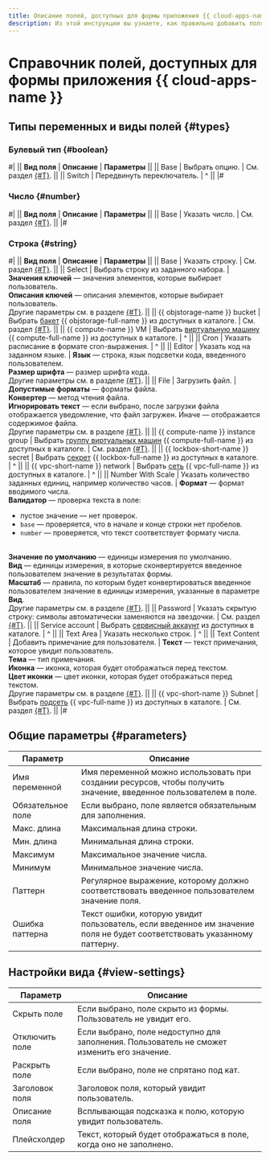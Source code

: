 ```yaml
---
title: Описание полей, доступных для формы приложения {{ cloud-apps-name}}
description: Из этой инструкции вы узнаете, как правильно добавить поля в форму для приложения {{ cloud-apps-name }}.
---
```


# Справочник полей, доступных для формы приложения {{ cloud-apps-name }}

## Типы переменных и виды полей {#types}

### Булевый тип {#boolean}

#|
|| **Вид поля** | **Описание** | **Параметры** ||
|| Base | Выбрать опцию. | См. раздел [{#T}](#parameters). ||
|| Switch | Передвинуть переключатель. | ^ ||
|#

### Число {#number}

#|
|| **Вид поля** | **Описание** | **Параметры** ||
|| Base | Указать число. | См. раздел [{#T}](#parameters). ||
|#

### Строка {#string}

#|
|| **Вид поля** | **Описание** | **Параметры** ||
|| Base | Указать строку. | См. раздел [{#T}](#parameters). ||
|| Select | Выбрать строку из заданного набора. | **Значения ключей** — значения элементов, которые выбирает пользователь.<br/>**Описания ключей** — описания элементов, которые выбирает пользователь.<br/>Другие параметры см. в разделе [{#T}](#parameters). ||
|| {{ objstorage-name }} bucket | Выбрать [бакет](../../storage/concepts/bucket.md) {{ objstorage-full-name }} из доступных в каталоге. | См. раздел [{#T}](#parameters). ||
|| {{ compute-name }} VM | Выбрать [виртуальную машину](../../compute/concepts/vm.md) {{ compute-full-name }} из доступных в каталоге. | ^ ||
|| Cron | Указать расписание в формате cron-выражения. | ^ ||
|| Editor | Указать код на заданном языке. | **Язык** — строка, язык подсветки кода, введенного пользователем.<br/>**Размер шрифта** — размер шрифта кода.<br/>Другие параметры см. в разделе [{#T}](#parameters). ||
|| File | Загрузить файл. | **Допустимые форматы** — форматы файла.<br/>**Конвертер** — метод чтения файла.<br/>**Игнорировать текст** — если выбрано, после загрузки файла отображается уведомление, что файл загружен. Иначе — отображается содержимое файла.<br/>Другие параметры см. в разделе [{#T}](#parameters). ||
|| {{ compute-name }} instance group | Выбрать [группу виртуальных машин](../../compute/concepts/instance-groups/index.md) {{ compute-full-name }} из доступных в каталоге. | См. раздел [{#T}](#parameters). ||
|| {{ lockbox-short-name }} secret | Выбрать [секрет](../../lockbox/concepts/secret.md) {{ lockbox-full-name }} из доступных в каталоге. | ^ ||
|| {{ vpc-short-name }} network | Выбрать [сеть](../../vpc/concepts/network.md#network) {{ vpc-full-name }} из доступных в каталоге. | ^ ||
|| Number With Scale | Указать количество заданных единиц, например количество часов. | **Формат** — формат вводимого числа.<br/>**Валидатор** — проверка текста в поле:<ul><li>пустое значение — нет проверок.</li><li>`base` — проверяется, что в начале и конце строки нет пробелов.</li><li>`number` — проверяется, что текст соответствует формату числа.</li></ul><br/>**Значение по умолчанию** — единицы измерения по умолчанию.<br/>**Вид** — единицы измерения, в которые сконвертируется введенное пользователем значение в результатах формы.<br/>**Масштаб** — правила, по которым будет конвертироваться введенное пользователем значение в единицы измерения, указанные в параметре **Вид**.<br/>Другие параметры см. в разделе [{#T}](#parameters). ||
|| Password | Указать скрытую строку: символы автоматически заменяются на звездочки. | См. раздел [{#T}](#parameters). ||
|| Service account | Выбрать [сервисный аккаунт](../../iam/concepts/users/service-accounts.md) из доступных в каталоге. | ^ ||
|| Text Area | Указать несколько строк. | ^ ||
|| Text Content | Добавить примечание для пользователя. | **Текст** — текст примечания, которое увидит пользователь.<br/>**Тема** — тип примечания.<br/>**Иконка** — иконка, которая будет отображаться перед текстом.<br/>**Цвет иконки** — цвет иконки, которая будет отображаться перед текстом.<br/>Другие параметры см. в разделе [{#T}](#parameters). ||
|| {{ vpc-short-name }} Subnet | Выбрать [подсеть](../../vpc/concepts/network.md#subnet) {{ vpc-full-name }} из доступных в каталоге. | См. раздел [{#T}](#parameters). ||
|#

## Общие параметры {#parameters}

Параметр | Описание
--- | ---
Имя переменной | Имя переменной можно использовать при создании ресурсов, чтобы получить значение, введенное пользователем в поле.
Обязательное поле | Если выбрано, поле является обязательным для заполнения.
Макс. длина | Максимальная длина строки.
Мин. длина | Минимальная длина строки.
Максимум | Максимальное значение числа.
Минимум | Минимальное значение числа.
Паттерн | Регулярное выражение, которому должно соответствовать введенное пользователем значение поля.
Ошибка паттерна | Текст ошибки, которую увидит пользователь, если введенное им значение поля не будет соответствовать указанному паттерну.

## Настройки вида {#view-settings}

Параметр | Описание
--- | ---
Скрыть поле | Если выбрано, поле скрыто из формы. Пользователь не увидит его.
Отключить поле | Если выбрано, поле недоступно для заполнения. Пользователь не сможет изменить его значение.
Раскрыть поле | Если выбрано, поле не спрятано под кат.
Заголовок поля | Заголовок поля, который увидит пользователь.
Описание поля | Всплывающая подсказка к полю, которую увидит пользователь.
Плейсхолдер | Текст, который будет отображаться в поле, когда оно не заполнено.
